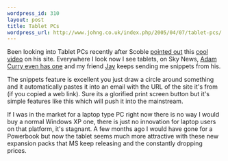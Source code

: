 ```yaml
--- 
wordpress_id: 310
layout: post
title: Tablet PCs
wordpress_url: http://www.johng.co.uk/index.php/2005/04/07/tablet-pcs/
---
```

Been looking into Tablet PCs recently after Scoble <a href="http://radio.weblogs.com/0001011/2005/04/04.html#a9812">pointed out</a> this <a href="http://www.microsoft.com/winme/0503/24295/dustin_hubbard_new_tabletpc_experience_revised.asx">cool video</a> on his site. Everywhere I look now I see tablets, on Sky News, <a href="http://www.curry.com/2005/04/02#a5015">Adam Curry even has one</a> and my friend <a href="http://www.patelweb.co.uk">Jay</a> keeps sending me snippets from his.

The snippets feature is excellent you just draw a circle around something and it automatically pastes it into an email with the URL of the site it's from (if you copied a web link). Sure its a glorified print screen button but it's simple features like this which will push it into the mainstream.

If I was in the market for a laptop type PC right now there is no way I would buy a normal Windows XP one, there is just no innovation for laptop users on that platform, it's stagnant. A few months ago I would have gone for a Powerbook but now the tablet seems much more attractive with these new expansion packs that MS keep releasing and the constantly dropping prices.
